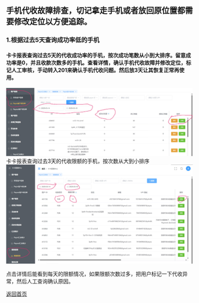 
## 手机代收故障排查，切记拿走手机或者放回原位置都需要修改定位以方便追踪。

### 1.根据过去5天查询成功率低的手机
#### 卡卡报表查询过去5天的代收成功率的手机，按次成功笔数从小到大排序。留意成功率是0，并且收款次数多的手机。查看详情，确认手机代收故障并修改定位，标记人工审核，手动转入201来确认手机代收问题。然后放3天让其恢复正常再使用。

![成功率低的报表](PayInRate.png)
卡卡报表查询过去3天的代收限额的手机，按次数从大到小排序
![img.png](PayinErrorSearch.jpg)

点击详情后能看到每天的限额情况，如果限额次数过多，把用户标记一下代收异常，然后人工查询确认原因。







[返回首页](..%2FREADME.md)
